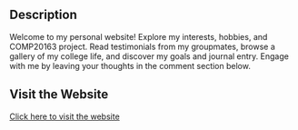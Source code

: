 ## Description
Welcome to my personal website! Explore my interests, hobbies, and COMP20163 project. Read testimonials from my groupmates, browse a gallery of my college life, and discover my goals and journal entry. Engage with me by leaving your thoughts in the comment section below. 

## Visit the Website
[Click here to visit the website](https://calderon-pearl.netlify.app/)